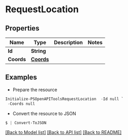 # RequestLocation
## Properties

Name | Type | Description | Notes
------------ | ------------- | ------------- | -------------
**Id** | **String** |  | 
**Coords** | [**Coords**](Coords.md) |  | 

## Examples

- Prepare the resource
```powershell
Initialize-PSOpenAPIToolsRequestLocation  -Id null `
 -Coords null
```

- Convert the resource to JSON
```powershell
$ | Convert-ToJSON
```

[[Back to Model list]](../README.md#documentation-for-models) [[Back to API list]](../README.md#documentation-for-api-endpoints) [[Back to README]](../README.md)


